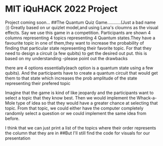 # MIT iQuHACK 2022 Project

Project coming soon...
##The Quantum Quiz Game...........(Just a bad name :))
Greatly based on ur quizlet model,and using Lana's cloumns as the visual effects. Say we use this game in a competition. Participants are shown 4 columns representing 4 topics representing 4  Quantum states.They have a favourite topic in one of them,they want to increase the probability of finding that particular state representing their favorite topic. For that they need to design a circuit (a few qubits) to get the desired out put. this is based on my understanding -please point out the drawbacks

 there are 4 options essentially(each option is a quantum state using a few qubits). And the participants have to create a quantum circuit that would get them to that state which increases the prob amplitude of the state representing their prefered topic
 
 Imagine that the game is kind of like jeopardy and the participants want to select a topic that they know best. Then we would implement the Whack-a-Mole type of idea so that they would have a greater chance at selecting that topic. From that topic, we could either have the computer completely randomly select a question or we could implement the same idea from before.

 I think that we can just print a list of the topics where their order represents the column that they are in
 ##But I'll still find the code for visuals for our presentation
